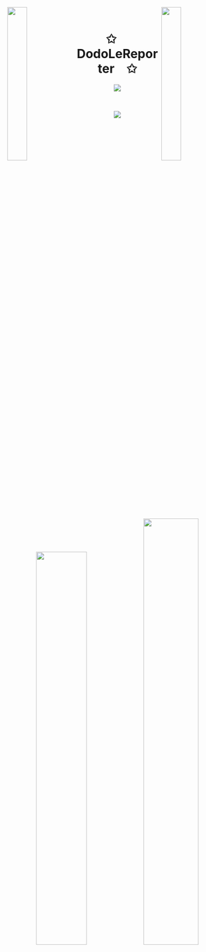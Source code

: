<img align="left" src="https://user-images.githubusercontent.com/65187002/144930161-2f783401-8d27-4fdf-a2f7-cc0ba32f1f1f.gif" width="30%" style="display:inline;"><img align="right" src="https://user-images.githubusercontent.com/65187002/144930161-2f783401-8d27-4fdf-a2f7-cc0ba32f1f1f.gif" width="30%" style="display:inline;">
<br>
<p align="center">
    <h1 align="center">✩&emsp;DodoLeReporter&emsp;✩</h1>
</p>
<p align="center">
    <img src="https://readme-typing-svg.herokuapp.com/?lines=Saluuuuuuuuuuuuut;aBienvenue+sur+mon+profil!;Regarde+ce+que+je+fait+!&font=Fira%20Code&color=%23D62F79&center=true&width=280&height=50">
</p>
<br>
<p align="center">
    <img id="preview" src="https://komarev.com/ghpvc/?username=drknzz&color=grey">
</p>
<p align="center">
    <a href="https://leetcode.com/dodolereporter/"><img width="48%" src="https://leetcode.card.workers.dev/dodolereporter?theme=dark&font=baloo&extension=null&border=2&border_radius=8"></a>
    <a href="https://github.com/dodolereporter"><img width="50%" src="https://github-readme-stats.vercel.app/api/top-langs/?username=dodolereporter&theme=dark&hide=html,css,cmake&layout=compact&langs_count=5&bg_color=101010&hide_title=true"></a>
</p>

